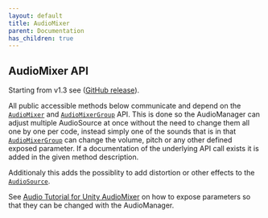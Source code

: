 ```yaml
---
layout: default
title: AudioMixer
parent: Documentation
has_children: true
---
```


## AudioMixer API
Starting from v1.3 see ([GitHub release](https://github.com/MathewHDYT/Unity-Audio-Manager/releases/)).

All public accessible methods below communicate and depend on the [```AudioMixer```](https://docs.unity3d.com/ScriptReference/Audio.AudioMixer.html) and [```AudioMixerGroup```](https://docs.unity3d.com/ScriptReference/Audio.AudioMixerGroup.html) API. This is done so the AudioManager can adjust multiple AudioSource at once without the need to change them all one by one per code, instead simply one of the sounds that is in that [```AudioMixerGroup```](https://docs.unity3d.com/ScriptReference/Audio.AudioMixerGroup.html) can change the volume, pitch or any other defined exposed parameter. If a documentation of the underlying API call exists it is added in the given method description.

Additionaly this adds the possiblity to add distortion or other effects to the [```AudioSource```](https://docs.unity3d.com/ScriptReference/AudioSource.html).

See [Audio Tutorial for Unity AudioMixer](https://www.raywenderlich.com/532-audio-tutorial-for-unity-the-audio-mixer#toc-anchor-010) on how to expose parameters so that they can be changed with the AudioManager.

